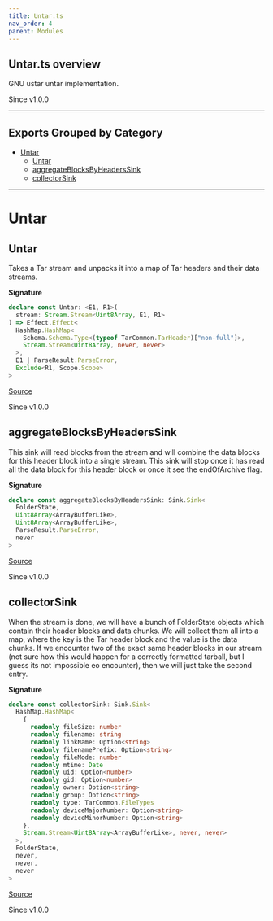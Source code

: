 ```yaml
---
title: Untar.ts
nav_order: 4
parent: Modules
---
```


## Untar.ts overview

GNU ustar untar implementation.

Since v1.0.0

---

## Exports Grouped by Category

- [Untar](#untar)
  - [Untar](#untar-1)
  - [aggregateBlocksByHeadersSink](#aggregateblocksbyheaderssink)
  - [collectorSink](#collectorsink)

---

# Untar

## Untar

Takes a Tar stream and unpacks it into a map of Tar headers and their data
streams.

**Signature**

```ts
declare const Untar: <E1, R1>(
  stream: Stream.Stream<Uint8Array, E1, R1>
) => Effect.Effect<
  HashMap.HashMap<
    Schema.Schema.Type<(typeof TarCommon.TarHeader)["non-full"]>,
    Stream.Stream<Uint8Array, never, never>
  >,
  E1 | ParseResult.ParseError,
  Exclude<R1, Scope.Scope>
>
```

[Source](https://github.com/leonitousconforti/eftar/tree/main/src/Untar.ts#L152)

Since v1.0.0

## aggregateBlocksByHeadersSink

This sink will read blocks from the stream and will combine the data blocks
for this header block into a single stream. This sink will stop once it has
read all the data block for this header block or once it see the endOfArchive
flag.

**Signature**

```ts
declare const aggregateBlocksByHeadersSink: Sink.Sink<
  FolderState,
  Uint8Array<ArrayBufferLike>,
  Uint8Array<ArrayBufferLike>,
  ParseResult.ParseError,
  never
>
```

[Source](https://github.com/leonitousconforti/eftar/tree/main/src/Untar.ts#L56)

Since v1.0.0

## collectorSink

When the stream is done, we will have a bunch of FolderState objects which
contain their header blocks and data chunks. We will collect them all into a
map, where the key is the Tar header block and the value is the data chunks.
If we encounter two of the exact same header blocks in our stream (not sure
how this would happen for a correctly formatted tarball, but I guess its not
impossible eo encounter), then we will just take the second entry.

**Signature**

```ts
declare const collectorSink: Sink.Sink<
  HashMap.HashMap<
    {
      readonly fileSize: number
      readonly filename: string
      readonly linkName: Option<string>
      readonly filenamePrefix: Option<string>
      readonly fileMode: number
      readonly mtime: Date
      readonly uid: Option<number>
      readonly gid: Option<number>
      readonly owner: Option<string>
      readonly group: Option<string>
      readonly type: TarCommon.FileTypes
      readonly deviceMajorNumber: Option<string>
      readonly deviceMinorNumber: Option<string>
    },
    Stream.Stream<Uint8Array<ArrayBufferLike>, never, never>
  >,
  FolderState,
  never,
  never,
  never
>
```

[Source](https://github.com/leonitousconforti/eftar/tree/main/src/Untar.ts#L128)

Since v1.0.0
